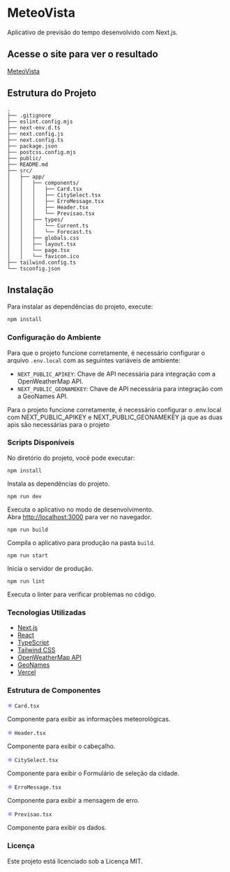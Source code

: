 # MeteoVista

Aplicativo de previsão do tempo desenvolvido com Next.js.

## Acesse o site para ver o resultado
[MeteoVista](https://meteovista.vercel.app/)

## Estrutura do Projeto

```plaintext
.
├── .gitignore
├── eslint.config.mjs
├── next-env.d.ts
├── next.config.js
├── next.config.ts
├── package.json
├── postcss.config.mjs
├── public/
├── README.md
├── src/
│   ├── app/
│   │   ├── components/
│   │   │   ├── Card.tsx
│   │   │   ├── CitySelect.tsx
│   │   │   ├── ErroMessage.tsx
│   │   │   ├── Header.tsx
│   │   │   └── Previsao.tsx
│   │   ├── types/
│   │   │   └── Current.ts
│   │   │   └── Forecast.ts
│   │   ├── globals.css
│   │   ├── layout.tsx
│   │   └── page.tsx
│   │   └── favicon.ico
├── tailwind.config.ts
└── tsconfig.json
```

## Instalação

Para instalar as dependências do projeto, execute:

```bash
npm install
```

### Configuração do Ambiente
Para que o projeto funcione corretamente, é necessário configurar o arquivo `.env.local` com as seguintes variáveis de ambiente:
- `NEXT_PUBLIC_APIKEY`: Chave de API necessária para integração com a OpenWeatherMap API.
- `NEXT_PUBLIC_GEONAMEKEY`: Chave de API necessária para integração com a GeoNames API.

Para o projeto funcione corretamente, é necessário configurar o .env.local com 
NEXT_PUBLIC_APIKEY e NEXT_PUBLIC_GEONAMEKEY já que as duas apis são necessárias para o projeto

### Scripts Disponíveis

No diretório do projeto, você pode executar:

`npm install`

Instala as dependências do projeto.

`npm run dev`

Executa o aplicativo no modo de desenvolvimento.\
Abra [http://localhost:3000](http://localhost:3000) para ver no navegador.

`npm run build`

Compila o aplicativo para produção na pasta `build`.

`npm run start`

Inicia o servidor de produção.

`npm run lint`

Executa o linter para verificar problemas no código.

### Tecnologias Utilizadas

- [Next.js](https://nextjs.org/)
- [React](https://react.dev/)
- [TypeScript](https://www.typescriptlang.org/)
- [Tailwind CSS](https://tailwindcss.com/)
- [OpenWeatherMap API](https://openweathermap.org/api)
- [GeoNames](https://www.geonames.org/)
- [Vercel](https://vercel.com/)

### Estrutura de Componentes

<span style="color: blue;">⚛</span> `Card.tsx`

Componente para exibir as informações meteorológicas.

<span style="color: blue;">⚛</span> `Header.tsx`

Componente para exibir o cabeçalho.

<span style="color: blue;">⚛</span> `CitySelect.tsx`

Componente para exibir o Formulário de seleção da cidade.

<span style="color: blue;">⚛</span> `ErroMessage.tsx`

Componente para exibir a mensagem de erro.

<span style="color: blue;">⚛</span> `Previsao.tsx`

Componente para exibir os dados.

### Licença

Este projeto está licenciado sob a Licença MIT.
